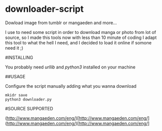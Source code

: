 # downloader-script
Dowload image from tumblr or mangaeden and more...

I use to need some script in order to download manga or photo from lot of source, so I made this tools 
now with less than 10 minute of coding I adapt this tool to what the hell I need, and I decided to load it online
if somone need it ;)


#INSTALLING

You probably need *urllib* and *python3* installed on your machine
	
##USAGE

Configure the script manually adding what you wanna download

```
mkidr save
python3 downloader.py
```

#SOURCE SUPPORTED

(http://www.mangaeden.com/eng/)[http://www.mangaeden.com/eng/]
(http://www.mangaeden.com/eng/)[http://www.mangaeden.com/eng/]

